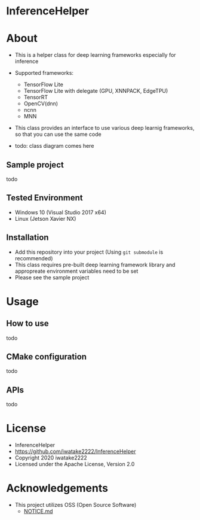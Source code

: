 # InferenceHelper

# About
- This is a helper class for deep learning frameworks especially for inference
- Supported frameworks:
	- TensorFlow Lite
	- TensorFlow Lite with delegate (GPU, XNNPACK, EdgeTPU)
	- TensorRT
	- OpenCV(dnn)
	- ncnn
	- MNN
- This class provides an interface to use various deep learnig frameworks, so that you can use the same code

- todo: class diagram comes here

## Sample project
todo

## Tested Environment
- Windows 10 (Visual Studio 2017 x64)
- Linux (Jetson Xavier NX)

## Installation
- Add this repository into your project (Using `git submodule` is recommended)
- This class requires pre-built deep learning framework library and appropreate environment variables need to be set
- Please see the sample project

# Usage
## How to use
todo

## CMake configuration
todo

## APIs
todo

# License

- InferenceHelper
-  https://github.com/iwatake2222/InferenceHelper
-  Copyright 2020 iwatake2222
- Licensed under the Apache License, Version 2.0

# Acknowledgements
- This project utilizes OSS (Open Source Software)
	- [NOTICE.md](NOTICE.md)
